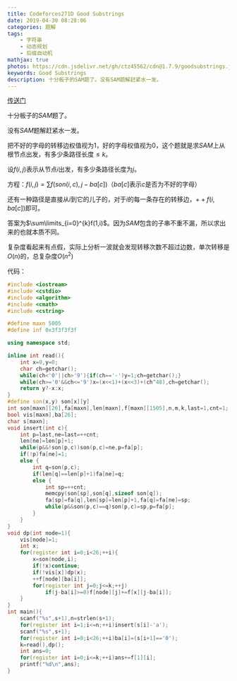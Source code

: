 ```yaml
---
title: Codeforces271D Good Substrings
date: 2019-04-30 08:28:06
categories: 题解
tags:
	- 字符串
	- 动态规划
	- 后缀自动机
mathjax: true
photos: https://cdn.jsdelivr.net/gh/ctz45562/cdn@1.7.9/goodsubstrings.jpg
keywords: Good Substrings
description: 十分板子的SAM题了。没有SAM题解赶紧水一发。
---
```


[传送门](https://www.luogu.org/problemnew/show/CF271D)

十分板子的$SAM$题了。

没有$SAM$题解赶紧水一发。

<!--more-->

把不好的字母的转移边权值视为$1$，好的字母权值视为$0$，这个题就是求$SAM$上从根节点出发，有多少条路径长度$\le k$。

设$f(i,j)$表示从节点$i$出发，有多少条路径长度为$j$。

方程：$f(i,j)=\sum f(son(i,c),j-ba[c])$（$ba[c]$表示$c$是否为不好的字母）

还有一种路径是直接从$i$到它的儿子的，对于$i$的每一条存在的转移边，$++f(i,ba[c])$即可。

答案为$\sum\limits_{i=0}^{k}f(1,i)$。因为$SAM$包含的子串不重不漏，所以求出来的也就本质不同。

复杂度看起来有点假，实际上分析一波就会发现转移次数不超过边数，单次转移是$O(n)$的，总复杂度$O(n^2)$

代码：

``` cpp
#include <iostream>
#include <cstdio>
#include <algorithm>
#include <cmath>
#include <cstring>

#define maxn 5005
#define inf 0x3f3f3f3f

using namespace std;

inline int read(){
	int x=0,y=0;
	char ch=getchar();
	while(ch<'0'||ch>'9'){if(ch=='-')y=1;ch=getchar();}
	while(ch>='0'&&ch<='9')x=(x<<1)+(x<<3)+(ch^48),ch=getchar();
	return y?-x:x;
}
#define son(x,y) son[x][y]
int son[maxn][26],fa[maxn],len[maxn],f[maxn][1505],n,m,k,last=1,cnt=1;
bool vis[maxn],ba[26];
char s[maxn];
void insert(int c){
	int p=last,ne=last=++cnt;
	len[ne]=len[p]+1;
	while(p&&!son(p,c))son(p,c)=ne,p=fa[p];
	if(!p)fa[ne]=1;
	else {
		int q=son(p,c);
		if(len[q]==len[p]+1)fa[ne]=q;
		else {
			int sp=++cnt;
			memcpy(son[sp],son[q],sizeof son[q]);
			fa[sp]=fa[q],len[sp]=len[p]+1,fa[q]=fa[ne]=sp;
			while(p&&son(p,c)==q)son(p,c)=sp,p=fa[p];
		}
	}
}
void dp(int node=1){
	vis[node]=1;
	int x;
	for(register int i=0;i<26;++i){
		x=son(node,i);
		if(!x)continue;
		if(!vis[x])dp(x);
		++f[node][ba[i]];
		for(register int j=0;j<=k;++j)
			if(j-ba[i]>=0)f[node][j]+=f[x][j-ba[i]];
	}
}
int main(){
	scanf("%s",s+1),n=strlen(s+1);
	for(register int i=1;i<=n;++i)insert(s[i]-'a');
	scanf("%s",s+1);
	for(register int i=0;i<26;++i)ba[i]=(s[i+1]=='0');
	k=read(),dp();
	int ans=0;
	for(register int i=0;i<=k;++i)ans+=f[1][i];
	printf("%d\n",ans);
}

```

